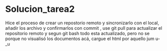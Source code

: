 # Solucion_tarea2
Hice el proceso de  crear un repostorio remoto y sincronizarlo con el local,  añadir  los archivo y confirmarlos  con commit ,
use git pull para actualizar  el repositorio remoto y segun git bash todo esta actualizado, pero no se porque no visualisó los documentos acá,   cargue  el html por aquello jum u-_u    
